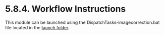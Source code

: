 # 5.8.4. Workflow Instructions
This module can be launched using the DispatchTasks-imagecorrection.bat file located in the [launch folder](..\..\..\launch). 
